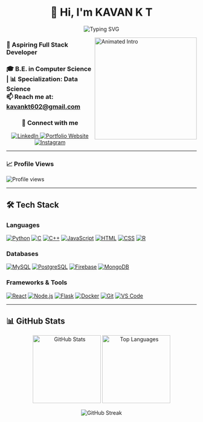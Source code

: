 <h1 align="center">👋 Hi, I'm KAVAN K T</h1>

<p align="center">
  <a href="https://kavankt.vercel.app/" target="_blank"></a>
</p>

<p align="center">
  <img 
    src="https://readme-typing-svg.herokuapp.com?font=Roboto&color=%2336BCF7&size=30&center=true&vCenter=true&width=500&height=50&lines=Computer+Science+Engineer;Full-Stack+Developer;Data+Enthusiast" 
    alt="Typing SVG"
  />
</p>

<img align="right" src="https://cdn.dribbble.com/userupload/23379424/file/original-50d3ae73eb06aa464eee78018d0555bf.gif" alt="Animated Intro" height="270" />

### 🚀 Aspiring Full Stack Developer
<h3>
  🎓 <b>B.E. in Computer Science</b> | 📊 <b>Specialization: Data Science</b><br>
  📫 <b>Reach me at:</b> <a href="mailto:kavankt602@gmail.com">kavankt602@gmail.com</a>
</h3>




<h3 align="center">🤝 Connect with me</h3>


<p align="center">
  <a href="https://www.linkedin.com/in/kavan-k-t/" target="_blank">
    <img src="https://img.shields.io/badge/LinkedIn-0A66C2?style=for-the-badge&logo=linkedin&logoColor=white" alt="LinkedIn"/>
  </a>
  <a href="https://kavankt.vercel.app/" target="_blank">
    <img src="https://img.shields.io/badge/Portfolio-000000?style=for-the-badge&logo=vercel&logoColor=white" alt="Portfolio Website"/>
  </a>
  <a href="https://www.instagram.com/kavannn._/" target="_blank">
    <img src="https://img.shields.io/badge/Instagram-E4405F?style=for-the-badge&logo=instagram&logoColor=white" alt="Instagram"/>
  </a>
</p>

---

### 📈 Profile Views

<p align="left">
  <img src="https://komarev.com/ghpvc/?username=kavankt&label=Profile%20views&color=0e75b6&style=flat" alt="Profile views" />
</p>

---

## 🛠️ Tech Stack

### Languages

[![Python](https://img.shields.io/badge/Python-3776AB?style=for-the-badge\&logo=python\&logoColor=white)](https://www.python.org/)
[![C](https://img.shields.io/badge/C-A8B9CC?style=for-the-badge\&logo=c\&logoColor=white)](https://en.wikipedia.org/wiki/C_%28programming_language%29)
[![C++](https://img.shields.io/badge/C++-00599C?style=for-the-badge\&logo=cplusplus\&logoColor=white)](https://isocpp.org/)
[![JavaScript](https://img.shields.io/badge/JavaScript-F7DF1E?style=for-the-badge\&logo=javascript\&logoColor=black)](https://www.javascript.com/)
[![HTML](https://img.shields.io/badge/HTML-E34F26?style=for-the-badge\&logo=html5\&logoColor=white)](https://developer.mozilla.org/en-US/docs/Web/HTML)
[![CSS](https://img.shields.io/badge/CSS-1572B6?style=for-the-badge\&logo=css3\&logoColor=white)](https://developer.mozilla.org/en-US/docs/Web/CSS)
[![R](https://img.shields.io/badge/R-276DC3?style=for-the-badge\&logo=r\&logoColor=white)](https://www.r-project.org/)

### Databases

[![MySQL](https://img.shields.io/badge/MySQL-4479A1?style=for-the-badge\&logo=mysql\&logoColor=white)](https://www.mysql.com/)
[![PostgreSQL](https://img.shields.io/badge/PostgreSQL-316192?style=for-the-badge\&logo=postgresql\&logoColor=white)](https://www.postgresql.org/)
[![Firebase](https://img.shields.io/badge/Firebase-FFCA28?style=for-the-badge\&logo=firebase\&logoColor=black)](https://firebase.google.com/)
[![MongoDB](https://img.shields.io/badge/MongoDB-47A248?style=for-the-badge\&logo=mongodb\&logoColor=white)](https://www.mongodb.com/)

### Frameworks & Tools

[![React](https://img.shields.io/badge/React-20232A?style=for-the-badge\&logo=react\&logoColor=61DAFB)](https://reactjs.org/)
[![Node.js](https://img.shields.io/badge/Node.js-339933?style=for-the-badge\&logo=nodedotjs\&logoColor=white)](https://nodejs.org/)
[![Flask](https://img.shields.io/badge/Flask-000000?style=for-the-badge\&logo=flask\&logoColor=white)](https://flask.palletsprojects.com/)
[![Docker](https://img.shields.io/badge/Docker-2496ED?style=for-the-badge\&logo=docker\&logoColor=white)](https://www.docker.com/)
[![Git](https://img.shields.io/badge/Git-F05032?style=for-the-badge\&logo=git\&logoColor=white)](https://git-scm.com/)
[![VS Code](https://img.shields.io/badge/VS%20Code-0078D4?style=for-the-badge\&logo=visualstudiocode\&logoColor=white)](https://code.visualstudio.com/)

---

## 📊 GitHub Stats

<p align="center">
  <img height="180em" src="https://github-readme-stats.vercel.app/api?username=kavankt&show_icons=true&theme=tokyonight&include_all_commits=true" alt="GitHub Stats" />
  <img height="180em" src="https://github-readme-stats.vercel.app/api/top-langs/?username=kavankt&layout=compact&theme=tokyonight" alt="Top Languages" />
</p>

<p align="center">
  <img src="https://github-readme-streak-stats.herokuapp.com/?user=kavankt&theme=tokyonight" alt="GitHub Streak" />
</p>
